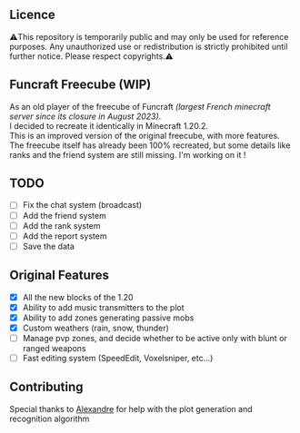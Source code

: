 ## Licence

⚠️This repository is temporarily public and may only be used for reference purposes. Any unauthorized use or redistribution is strictly prohibited until further notice. Please respect copyrights.⚠️

## Funcraft Freecube (WIP)

As an old player of the freecube of Funcraft _(largest French minecraft server since its closure in August 2023)_.<br>
I decided to recreate it identically in Minecraft 1.20.2. <br>
This is an improved version of the original freecube, with more features. <br>
The freecube itself has already been 100% recreated, but some details like ranks and the friend system are still missing.
I'm working on it !

## TODO

- [ ] Fix the chat system (broadcast)
- [ ] Add the friend system
- [ ] Add the rank system
- [ ] Add the report system
- [ ] Save the data

## Original Features

- [x] All the new blocks of the 1.20
- [x] Ability to add music transmitters to the plot
- [x] Ability to add zones generating passive mobs
- [x] Custom weathers (rain, snow, thunder)
- [ ] Manage pvp zones, and decide whether to be active only with blunt or ranged weapons
- [ ] Fast editing system (SpeedEdit, Voxelsniper, etc...)

## Contributing

Special thanks to [Alexandre](https://github.com/Alexandre-slw) for help with the plot generation and recognition algorithm